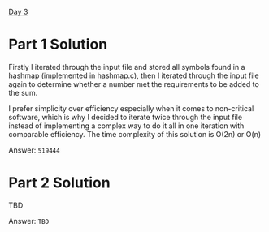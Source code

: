 [Day 3](https://adventofcode.com/2023/day/3)

# Part 1 Solution

Firstly I iterated through the input file and stored all symbols found in a hashmap (implemented in hashmap.c),
then I iterated through the input file again to determine whether a number met the requirements to be added to the sum.

I prefer simplicity over efficiency especially when it comes to non-critical software, which is why I decided to iterate twice through the input file instead of implementing a complex way to do it all in one iteration with comparable efficiency. The time complexity of this solution is O(2n) or O(n)

Answer: `519444`

# Part 2 Solution

TBD

Answer: `TBD`
